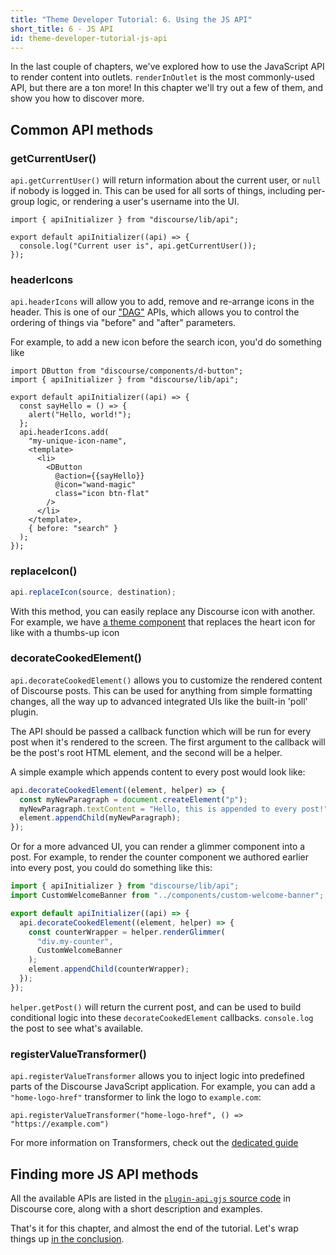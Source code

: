 ```yaml
---
title: "Theme Developer Tutorial: 6. Using the JS API"
short_title: 6 - JS API
id: theme-developer-tutorial-js-api
---
```


In the last couple of chapters, we've explored how to use the JavaScript API to render content into outlets. `renderInOutlet` is the most commonly-used API, but there are a ton more! In this chapter we'll try out a few of them, and show you how to discover more.

## Common API methods

### getCurrentUser()

`api.getCurrentUser()` will return information about the current user, or `null` if nobody is logged in. This can be used for all sorts of things, including per-group logic, or rendering a user's username into the UI.

```gjs
import { apiInitializer } from "discourse/lib/api";

export default apiInitializer((api) => {
  console.log("Current user is", api.getCurrentUser());
});
```

### headerIcons

`api.headerIcons` will allow you to add, remove and re-arrange icons in the header. This is one of our ["DAG"](https://en.wikipedia.org/wiki/Directed_acyclic_graph) APIs, which allows you to control the ordering of things via "before" and "after" parameters.

For example, to add a new icon before the search icon, you'd do something like

```
import DButton from "discourse/components/d-button";
import { apiInitializer } from "discourse/lib/api";

export default apiInitializer((api) => {
  const sayHello = () => {
    alert("Hello, world!");
  };
  api.headerIcons.add(
    "my-unique-icon-name",
    <template>
      <li>
        <DButton
          @action={{sayHello}}
          @icon="wand-magic"
          class="icon btn-flat"
        />
      </li>
    </template>,
    { before: "search" }
  );
});
```

### replaceIcon()

```js
api.replaceIcon(source, destination);
```

With this method, you can easily replace any Discourse icon with another. For example, we have [a theme component](https://meta.discourse.org/t/change-the-like-icon/87748) that replaces the heart icon for like with a thumbs-up icon

### decorateCookedElement()

`api.decorateCookedElement()` allows you to customize the rendered content of Discourse posts. This can be used for anything from simple formatting changes, all the way up to advanced integrated UIs like the built-in 'poll' plugin.

The API should be passed a callback function which will be run for every post when it's rendered to the screen. The first argument to the callback will be the post's root HTML element, and the second will be a helper.

A simple example which appends content to every post would look like:

```js
api.decorateCookedElement((element, helper) => {
  const myNewParagraph = document.createElement("p");
  myNewParagraph.textContent = "Hello, this is appended to every post!";
  element.appendChild(myNewParagraph);
});
```

Or for a more advanced UI, you can render a glimmer component into a post. For example, to render the counter component we authored earlier into every post, you could do something like this:

```js
import { apiInitializer } from "discourse/lib/api";
import CustomWelcomeBanner from "../components/custom-welcome-banner";

export default apiInitializer((api) => {
  api.decorateCookedElement((element, helper) => {
    const counterWrapper = helper.renderGlimmer(
      "div.my-counter",
      CustomWelcomeBanner
    );
    element.appendChild(counterWrapper);
  });
});
```

`helper.getPost()` will return the current post, and can be used to build conditional logic into these `decorateCookedElement` callbacks. `console.log` the post to see what's available.

### registerValueTransformer()

`api.registerValueTransformer` allows you to inject logic into predefined parts of the Discourse JavaScript application. For example, you can add a `"home-logo-href"` transformer to link the logo to `example.com`:

```
api.registerValueTransformer("home-logo-href", () => "https://example.com")
```

For more information on Transformers, check out the [dedicated guide](https://meta.discourse.org/t/349954)

## Finding more JS API methods

All the available APIs are listed in the [`plugin-api.gjs` source code](https://github.com/discourse/discourse/blob/main/app/assets/javascripts/discourse/app/lib/plugin-api.gjs) in Discourse core, along with a short description and examples.

That's it for this chapter, and almost the end of the tutorial. Let's wrap things up [in the conclusion]().
